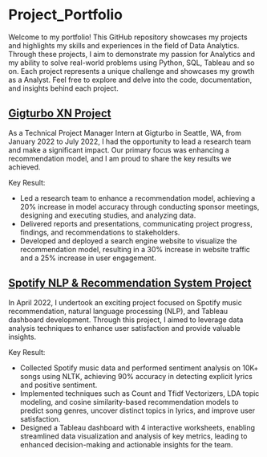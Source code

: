 # Project_Portfolio
Welcome to my portfolio! This GitHub repository showcases my projects and highlights my skills and experiences in the field of Data Analytics. Through these projects, I aim to demonstrate my passion for Analytics and my ability to solve real-world problems using Python, SQL, Tableau and so on. Each project represents a unique challenge and showcases my growth as a Analyst. Feel free to explore and delve into the code, documentation, and insights behind each project.

## [Gigturbo XN Project](https://github.com/BrianTsai0327/Project_Portfolio/blob/main/Gigturbo%20XN%20Project%20Presentation%20Slide%20Deck.pdf)
As a Technical Project Manager Intern at Gigturbo in Seattle, WA, from January 2022 to July 2022, I had the opportunity to lead a research team and make a significant impact. Our primary focus was enhancing a recommendation model, and I am proud to share the key results we achieved.

Key Result:
* Led a research team to enhance a recommendation model, achieving a 20% increase in model accuracy through conducting sponsor meetings, designing and executing studies, and analyzing data.
* Delivered reports and presentations, communicating project progress, findings, and recommendations to stakeholders.
* Developed and deployed a search engine website to visualize the recommendation model, resulting in a 30% increase in website traffic and a 25% increase in user engagement.

## [Spotify NLP & Recommendation System Project](https://github.com/BrianTsai0327/Project_Portfolio/blob/main/Spotify%20NLP%20%26%20Recommendation%20system%20Project%20Presentation.pdf)
In April 2022, I undertook an exciting project focused on Spotify music recommendation, natural language processing (NLP), and Tableau dashboard development. Through this project, I aimed to leverage data analysis techniques to enhance user satisfaction and provide valuable insights.

Key Result:
* Collected Spotify music data and performed sentiment analysis on 10K+ songs using NLTK, achieving 90% accuracy in detecting explicit lyrics and positive sentiment.
* Implemented techniques such as Count and Tfidf Vectorizers, LDA topic modeling, and cosine similarity-based recommendation models to predict song genres, uncover distinct topics in lyrics, and improve user satisfaction.
* Designed a Tableau dashboard with 4 interactive worksheets, enabling streamlined data visualization and analysis of key metrics, leading to enhanced decision-making and actionable insights for the team.
